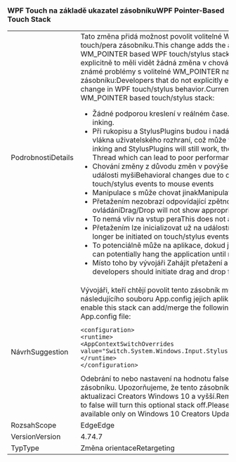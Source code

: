 ### <a name="wpf-pointer-based-touch-stack"></a><span data-ttu-id="31713-101">WPF Touch na základě ukazatel zásobníku</span><span class="sxs-lookup"><span data-stu-id="31713-101">WPF Pointer-Based Touch Stack</span></span>

|   |   |
|---|---|
|<span data-ttu-id="31713-102">Podrobnosti</span><span class="sxs-lookup"><span data-stu-id="31713-102">Details</span></span>|<span data-ttu-id="31713-103">Tato změna přidá možnost povolit volitelné WM_POINTER na základě WPF touch/pera zásobníku.</span><span class="sxs-lookup"><span data-stu-id="31713-103">This change adds the ability to enable an optional WM_POINTER based WPF touch/stylus stack.</span></span>  <span data-ttu-id="31713-104">Vývojáři, kteří nepovolujte explicitně to měli vidět žádná změna v chování touch/pera WPF. Aktuální známé problémy s volitelné WM_POINTER na základě touch/pera zásobníku:</span><span class="sxs-lookup"><span data-stu-id="31713-104">Developers that do not explicitly enable this should see no change in WPF touch/stylus behavior.Current Known Issues With optional WM_POINTER based touch/stylus stack:</span></span><ul><li><span data-ttu-id="31713-105">Žádné podporou kreslení v reálném čase.</span><span class="sxs-lookup"><span data-stu-id="31713-105">No support for real-time inking.</span></span></li><li><span data-ttu-id="31713-106">Při rukopisu a StylusPlugins budou i nadále fungovat, zpracovávají na vlákna uživatelského rozhraní, což může vést k nižšímu výkonu.</span><span class="sxs-lookup"><span data-stu-id="31713-106">While inking and StylusPlugins will still work, they will be processed on the UI Thread which can lead to poor performance.</span></span></li><li><span data-ttu-id="31713-107">Chování změny z důvodu změn v povýšení z událostí touch/pera na události myši</span><span class="sxs-lookup"><span data-stu-id="31713-107">Behavioral changes due to changes in promotion from touch/stylus events to mouse events</span></span></li><li><span data-ttu-id="31713-108">Manipulace s může chovat jinak</span><span class="sxs-lookup"><span data-stu-id="31713-108">Manipulation may behave differently</span></span></li><li><span data-ttu-id="31713-109">Přetažením nezobrazí odpovídající zpětnou vazbu pro dotykové ovládání</span><span class="sxs-lookup"><span data-stu-id="31713-109">Drag/Drop will not show appropriate feedback for touch input</span></span></li><li><span data-ttu-id="31713-110">To nemá vliv na vstup pera</span><span class="sxs-lookup"><span data-stu-id="31713-110">This does not affect stylus input</span></span></li><li><span data-ttu-id="31713-111">Přetažením lze inicializovat už na událostí touch/pera</span><span class="sxs-lookup"><span data-stu-id="31713-111">Drag/Drop can no longer be initiated on touch/stylus events</span></span></li><li><span data-ttu-id="31713-112">To potenciálně může na aplikace, dokud je zjištěna vstup z myši.</span><span class="sxs-lookup"><span data-stu-id="31713-112">This can potentially hang the application until mouse input is detected.</span></span></li><li><span data-ttu-id="31713-113">Místo toho by vývojáři Zahájit přetažení a vyřadit z událostí myši.</span><span class="sxs-lookup"><span data-stu-id="31713-113">Instead, developers should initiate drag and drop from mouse events.</span></span></li></ul>|
|<span data-ttu-id="31713-114">Návrh</span><span class="sxs-lookup"><span data-stu-id="31713-114">Suggestion</span></span>|<span data-ttu-id="31713-115">Vývojáři, kteří chtějí povolit tento zásobník můžete přidat či sloučení následujícího souboru App.config jejich aplikace:</span><span class="sxs-lookup"><span data-stu-id="31713-115">Developers who wish to enable this stack can add/merge the following to their application's App.config file:</span></span><pre><code class="language-xml">&lt;configuration&gt;&#13;&#10;&lt;runtime&gt;&#13;&#10;&lt;AppContextSwitchOverrides value=&quot;Switch.System.Windows.Input.Stylus.EnablePointerSupport=true&quot;/&gt;&#13;&#10;&lt;/runtime&gt;&#13;&#10;&lt;/configuration&gt;&#13;&#10;</code></pre><span data-ttu-id="31713-116">Odebrání to nebo nastavení na hodnotu false se vypne této volitelné zásobníku. Upozorňujeme, že tento zásobník je k dispozici pouze při aktualizaci Creators Windows 10 a vyšší.</span><span class="sxs-lookup"><span data-stu-id="31713-116">Removing this or setting the value to false will turn this optional stack off.Please note that this stack is available only on Windows 10 Creators Update and above.</span></span>|
|<span data-ttu-id="31713-117">Rozsah</span><span class="sxs-lookup"><span data-stu-id="31713-117">Scope</span></span>|<span data-ttu-id="31713-118">Edge</span><span class="sxs-lookup"><span data-stu-id="31713-118">Edge</span></span>|
|<span data-ttu-id="31713-119">Version</span><span class="sxs-lookup"><span data-stu-id="31713-119">Version</span></span>|<span data-ttu-id="31713-120">4.7</span><span class="sxs-lookup"><span data-stu-id="31713-120">4.7</span></span>|
|<span data-ttu-id="31713-121">Typ</span><span class="sxs-lookup"><span data-stu-id="31713-121">Type</span></span>|<span data-ttu-id="31713-122">Změna orientace</span><span class="sxs-lookup"><span data-stu-id="31713-122">Retargeting</span></span>|

